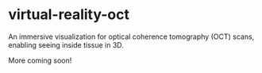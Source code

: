 # virtual-reality-oct
An immersive visualization for optical coherence tomography (OCT) scans, enabling seeing inside tissue in 3D. 

More coming soon!
